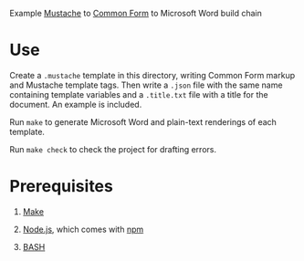 Example [Mustache](https://mustache.github.io) to [Common Form](https://commonform.github.io) to Microsoft Word build chain

# Use

Create a `.mustache` template in this directory, writing Common Form markup and Mustache template tags. Then write a `.json` file  with the same name containing template variables and a `.title.txt` file with a title for the document. An example is included.

Run `make` to generate Microsoft Word and plain-text renderings of each template.

Run `make check` to check the project for drafting errors.

# Prerequisites

1. [Make](https://en.wikipedia.org/wiki/Make_(software))

2. [Node.js](https://nodejs.org), which comes with [npm](https://npmjs.com)

3. [BASH](https://www.gnu.org/software/bash/bash.html)
